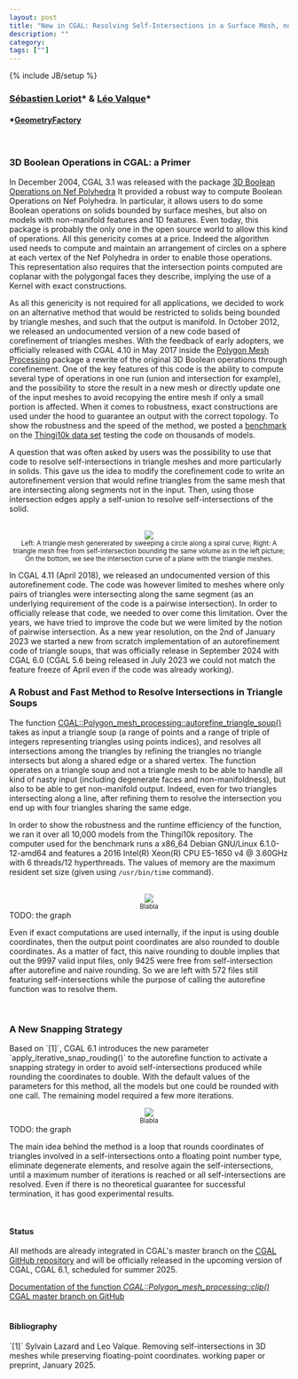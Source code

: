 ```yaml
---
layout: post
title: "New in CGAL: Resolving Self-Intersections in a Surface Mesh, now with Snap Rounding"
description: ""
category:
tags: [""]
---
```

{% include JB/setup %}

<h3><a href="https://geometryfactory.com/who-we-are/">Sébastien Loriot</a>&#42; & <a href="https://geometryfactory.com/who-we-are/">Léo Valque</a>&#42;</h3>
<h4>&#42;<a href="https://geometryfactory.com/">GeometryFactory</a></h4>

<br>
<h3>3D Boolean Operations in CGAL: a Primer</h3>

<p>In December 2004, CGAL 3.1 was released with the package <a href="https://doc.cgal.org/latest/Nef_3">3D Boolean Operations on Nef Polyhedra</a>
It provided a robust way to compute Boolean Operations on Nef Polyhedra. In particular, it allows users to do some Boolean operations
on solids bounded by surface meshes, but also on models with non-manifold features and 1D features. Even today, this package is probably
the only one in the open source world to allow this kind of operations. All this genericity comes at a price. Indeed the algorithm used
needs to compute and maintain an arrangement of circles on a sphere at each vertex of the Nef Polyhedra in order to enable those operations.
This representation also requires that the intersection points computed are coplanar with the polygongal faces they describe, implying the
use of a Kernel with exact constructions.</p>

<p>As all this genericity is not required for all applications, we decided to work on an alternative method that would be restricted to solids
being bounded by triangle meshes, and such that the output is manifold. In October 2012, we released an undocumented version of a new code
based of corefinement of triangles meshes. With the feedback of early adopters, we officially released with CGAL 4.10 in May 2017 inside
the <a href="https://doc.cgal.org/latest/Polygon_mesh_processing">Polygon Mesh Processing</a> package a rewrite of the original 3D Boolean operations through
corefinement. One of the key features of this code is the ability to compute several type of operations in one run (union and intersection
for example), and the possibility to store the result in a new mesh or directly update one of the input meshes to avoid recopying the entire
mesh if only a small portion is affected. When it comes to robustness, exact constructions are used under the hood to guarantee an output
with the correct topology. To show the robustness and the speed of the method, we posted a <a href="https://www.linkedin.com/pulse/benchmarking-mesh-union-using-cgal-libigl-sebastien-loriot/">benchmark</a>
on the <a href="https://ten-thousand-models.appspot.com/">Thingi10k data set</a> testing the code on thousands of models.</p>

<p>A question that was often asked by users was the possibility to use that code to resolve self-intersections in triangle meshes
and more particularly in solids. This gave us the idea to modify the corefinement code to write an autorefinement version
that would refine triangles from the same mesh that are intersecting along segments not in the input. Then, using those intersection
edges apply a self-union to resolve self-intersections of the solid.
</p>

<br>
<div style="text-align:center;">
  <a href="../../../../images/cylinder_autorefine.png"><img src="../../../../images/cylinder_autorefine.png" style="max-width:95%"/></a>
  <br><small>Left: A triangle mesh genererated by sweeping a circle along a spiral curve;
             Right: A triangle mesh free from self-intersection bounding the same volume as in the left picture;
             On the bottom, we see the intersection curve of a plane with the triangle meshes.</small>
</div>


In CGAL 4.11 (April 2018), we released an undocumented version of this autorefinement code. The code was however limited to
meshes where only pairs of triangles were intersecting along the same segment (as an underlying requirement of the code is
a pairwise intersection). In order to officially release that code, we needed to over come this limitation. Over the years,
we have tried to improve the code but we were limited by the notion of pairwise intersection.
As a new year resolution, on the 2nd of January 2023 we started a new from scratch implementation of an autorefinement
code of triangle soups, that was officially release in September 2024 with CGAL 6.0 (CGAL 5.6 being released in July 2023
we could not match the feature freeze of April even if the code was already working).

<h3>A Robust and Fast Method to Resolve Intersections in Triangle Soups</h3>

<p>The function <a href="https://doc.cgal.org/6.0/Polygon_mesh_processing/group__PMP__corefinement__grp.html#gaec85370aa0b2acc0919e5f8406cfb74c">CGAL::Polygon_mesh_processing::autorefine_triangle_soup()</a>
takes as input a triangle soup (a range of points and a range of triple of integers representing triangles using points indices), and resolves all
intersections among the triangles by refining the triangles no triangle intersects but along a shared edge or a shared vertex. The function operates
on a triangle soup and not a triangle mesh to be able to handle all kind of nasty input (including degenerate faces and non-manifoldness), but
also to be able to get non-manifold output. Indeed, even for two triangles intersecting along a line, after refining them to resolve the intersection
you end up with four triangles sharing the same edge.

In order to show the robustness and the runtime efficiency of the function, we ran it over all 10,000 models from the Thingi10k repository.
The computer used for the benchmark runs a x86_64 Debian GNU/Linux 6.1.0-12-amd64 and features a 2016 Intel(R) Xeon(R) CPU E5-1650 v4 @ 3.60GHz with 6 threads/12 hyperthreads. The values of memory are
the maximum resident set size (given using `/usr/bin/time` command).

<br>
<div style="text-align:center;">
  <a href="../../../../images/XXX.png"><img src="../../../../images/XXX.png" style="max-width:95%"/></a>
  <br><small>Blabla</small>
</div>
TODO: the graph
</p>

Even if exact computations are used internally, if the input is using double coordinates, then the output point coordinates are also rounded to double coordinates.
As a matter of fact, this naive rounding to double implies that out the 9997 valid input files, only 9425 were free from self-intersection after autorefine and naive rounding.
So we are left with 572 files still featuring self-intersections while the purpose of calling the autorefine function was to resolve them.

<br>
<h3>A New Snapping Strategy</h3>

<p>
Based on `[1]`, CGAL 6.1 introduces the new parameter `apply_iterative_snap_rouding()` to the autorefine function to activate a snapping strategy in order
to avoid self-intersections produced while rounding the coordinates to double.
With the default values of the parameters for this method, all the models but one could be rounded with one call.
The remaining model required a few more iterations.

<br>
<div style="text-align:center;">
  <a href="../../../../images/XXX.png"><img src="../../../../images/XXX.png" style="max-width:95%"/></a>
  <br><small>Blabla</small>
</div>
TODO: the graph
</p>

The main idea behind the method is a loop that rounds coordinates of triangles involved in a self-intersections onto a floating point number type, eliminate degenerate
elements, and resolve again the self-intersections, until a maximum number of iterations is reached or all self-intersections are resolved.
Even if there is no theoretical guarantee for successful termination, it has good experimental results.

<br>
<h4>Status</h4>

<p>All methods are already integrated in CGAL's master branch on the
<a href="https://github.com/CGAL/cgal/">CGAL GitHub repository</a> and
will be officially released in the upcoming version of CGAL, CGAL 6.1, scheduled for summer 2025.</p>

<i class="bi bi-book"></i>
<a href="https://cgal.geometryfactory.com/CGAL/doc/master/Polygon_mesh_processing/group__PMP__corefinement__grp.html#ga5dc9e7acf8433235adc7b91ac93a7d42">Documentation of the function <em>CGAL::Polygon_mesh_processing::clip()</em></a>
<br>
<i class="bi bi-arrow-down-circle"></i>
<a href="https://github.com/CGAL/cgal/tree/master">CGAL master branch on GitHub</a>
<br><br>

<h4>Bibliography</h4>
`[1]` Sylvain Lazard and Leo Valque. Removing self-intersections in 3D meshes while preserving floating-point coordinates. working paper or preprint, January 2025.
